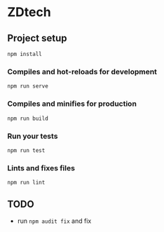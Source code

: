 # ZDtech

## Project setup

    npm install

### Compiles and hot-reloads for development

    npm run serve

### Compiles and minifies for production

    npm run build

### Run your tests

    npm run test

### Lints and fixes files

    npm run lint

## TODO

  - run `npm audit fix` and fix
